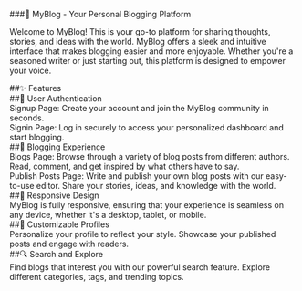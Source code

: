 ###📝 MyBlog - Your Personal Blogging Platform<br/>
<p>Welcome to MyBlog! This is your go-to platform for sharing thoughts, stories, and ideas with the world. MyBlog offers a sleek and intuitive interface that makes blogging easier and more enjoyable. Whether you're a seasoned writer or just starting out, this platform is designed to empower your voice.</p>

##✨ Features<br/>
##🔐 User Authentication<br/>
Signup Page: Create your account and join the MyBlog community in seconds.<br/>
Signin Page: Log in securely to access your personalized dashboard and start blogging.<br/>
##📰 Blogging Experience<br/>
Blogs Page: Browse through a variety of blog posts from different authors. Read, comment, and get inspired by what others have to say.<br/>
Publish Posts Page: Write and publish your own blog posts with our easy-to-use editor. Share your stories, ideas, and knowledge with the world.<br/>
##📱 Responsive Design<br/>
MyBlog is fully responsive, ensuring that your experience is seamless on any device, whether it's a desktop, tablet, or mobile.<br/>
##🎨 Customizable Profiles<br/>
Personalize your profile to reflect your style. Showcase your published posts and engage with readers.<br/>
##🔍 Search and Explore<br/>
Find blogs that interest you with our powerful search feature. Explore different categories, tags, and trending topics.<br/>




